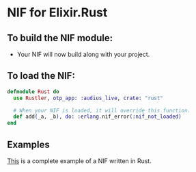 # NIF for Elixir.Rust

## To build the NIF module:

- Your NIF will now build along with your project.

## To load the NIF:

```elixir
defmodule Rust do
  use Rustler, otp_app: :audius_live, crate: "rust"

  # When your NIF is loaded, it will override this function.
  def add(_a, _b), do: :erlang.nif_error(:nif_not_loaded)
end
```

## Examples

[This](https://github.com/rusterlium/NifIo) is a complete example of a NIF written in Rust.
